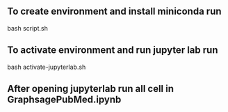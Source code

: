 ## To create environment and install miniconda run 
bash script.sh


## To activate environment and run jupyter lab run
bash activate-jupyterlab.sh

## After opening jupyterlab run all cell in GraphsagePubMed.ipynb
